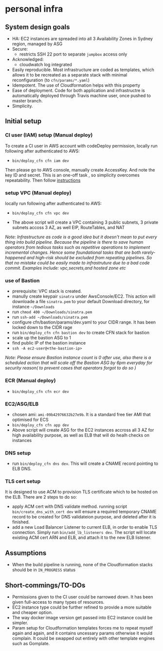 
# personal infra

## System design goals

- HA: EC2 instances are spreaded into all 3 Availability Zones in Sydney region, managed by ASG
- Secure:
  - restricts SSH 22 port to separate `jumpbox` access only
- Acknowledged:
  - cloudwatch log integrated
- Easily reproducible. Most infrastructure are coded as templates, which allows it to be recreated as a separate stack with minimal reconfiguration (to `cfn/params/*.yaml`)
- Idempotent. The use of Cloudformation helps with this property
- Ease of deployment. Code for both application and infrastructre is automatically deployed through Travis machine user, once pushed to master branch.
- Simplicity.

## Initial setup

### CI user (IAM) setup (Manual deploy)

To create a CI user in AWS account with codeDeploy permission, locally run following after authenticated to AWS:
- `bin/deploy_cfn cfn iam dev`

Then please go to AWS console, manually create AccessKey. And note the key ID and secret. This is an one-off task
, so simplicity overcomes repeatability. Then follow [instructions](https://docs.travis-ci.com/user/encryption-keys/)

### setup VPC (Manual deploy)
locally run following after authenticated to AWS:

- `bin/deploy_cfn cfn vpc dev`

- The above script will create a VPC containing 3 public subnets, 3 private subnets
accoss 3 AZ, as well EIP, RouteTables, and NAT

*Note: Infrastructure as code is a good idea but it doesn't mean to put every thing
into build pipeline. Because the pipeline is there to save human operators
from tedious tasks such as repetitive operations to implement incremental changes.
Hence some foundational tasks that are both rarely-happened and high-risk
should be excluded from repeating pipelines. So that no mistake could be
easily made to infrastruture due to a bad code commit. Examples include:
vpc,secrets,and hosted zone etc*

### use of Bastion
- prerequisite: VPC stack is created.
- manully create keypair `sinatra` under AwsConsole/EC2. This action will
downloade a file `sinatra.pem` to your default Download directory,
 for instance `~/Downloads`
- run `chmod 400 ~/Downloads/sinatra.pem`
- run `ssh-add ~/Downloads/sinatra.pem`
- configure cfn/bastion/params/dev.yaml to your CIDR range. It has been locked down to the CIDR rage
- run `bin/deploy_cfn cfn bastion dev` to create CFN stack for bastion
- scale up the bastion ASG to 1
- find public IP of the bastion instance
- `ssh -A ec2-user@<the-bastion-ip>`

*Note: Please ensure Bastion instance count is 0 after use, also there is a scheduled action that will scale off the Bastion ASG by 6pm everyday for security reason( to prevent cases that operators forgot to do so )*

### ECR (Manual deploy)
- `bin/deploy_cfn cfn ecr dev`

### EC2/ASG/ELB
- chosen ami: `ami-09b42976632b27e9b`. It is a standard free tier AMI that optimised for ECS
- `bin/deploy_cfn cfn app dev`
- Above script will create ASG for the EC2 instances accross all 3 AZ for high availability purpose,
as well as ELB that will do healh checks on instances


### DNS setup

- run `bin/deploy_cfn dns dev`. This will create a CNAME record pointing to ELB DNS.

### TLS cert setup

It is designed to use ACM to provision TLS certificate which to be hosted on the ELB. There are 2 steps to do so:
- apply ACM cert with DNS validate method. running script `bin/create_dns_with_cert dev` will ensure a required temporary CNAME record to be created for DNS validateion purpose, and deleted after it is finished.
- add a new Load Balancer Listener to current ELB, in order to enable TLS connection. Simply run `bin/add_lb_listeners dev`. The script will locate existing ACM cert ARN and ELB, and attach it to the new ELB listener.

## Assumptions
- When the build pipeline is running, none of the Cloudformation stacks should be in `IN_PROGRESS` status

## Short-commings/TO-DOs
- Permissions given to the CI user could be narrowed down. It has been given full-access to many types of resources.
- EC2 instance type could be further refined to provide a more suitable and cheaper option.
- The way docker image version get passed into EC2 instance could be simpler.
- Param setup for Cloudformation templates forces me to repeat myself again and again, and it contains uncessary params otherwise it would complain. It could be swapped out entirely with other template engines such as Gomplate.
